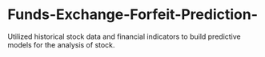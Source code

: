 # Funds-Exchange-Forfeit-Prediction-
Utilized historical stock data and financial indicators to build predictive models for the analysis of stock.
